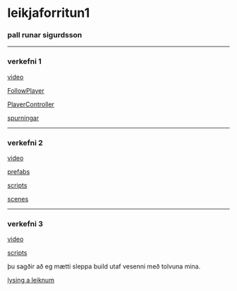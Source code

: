 # leikjaforritun1
### pall runar sigurdsson
---------------------------------------
### verkefni 1
 
 [video](https://youtu.be/VULzxxWXaZg)
 
 [FollowPlayer](https://github.com/pallrun/leikjaforritun1/blob/main/FollowPlayer.cs)
 
 [PlayerController](https://github.com/pallrun/leikjaforritun1/blob/main/PlayerController.cs)
 
 [spurningar](https://github.com/pallrun/leikjaforritun1/blob/main/spurningar-verkefni1)
 
 -----------------------------------
 ### verkefni 2
 
 [video](https://youtu.be/J7FUL7MPtVw)
 
 [prefabs](https://github.com/pallrun/leikjaforritun1/tree/main/prefabs)
 
 [scripts](https://github.com/pallrun/leikjaforritun1/tree/main/Scripts)
 
 [scenes](https://github.com/pallrun/leikjaforritun1/tree/main/scenes)

------------------------------------
### verkefni 3

[video](https://youtu.be/s4olxkYfx5U)

[scripts](https://github.com/pallrun/leikjaforritun1/tree/main/Verkefni3/Scripts)

þu sagðir að eg mætti sleppa build utaf vesenni með tolvuna mina.

[lysing a leiknum]()
